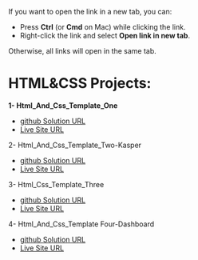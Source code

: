 If you want to open the link in a new tab, you can:

- Press **Ctrl** (or **Cmd** on Mac) while clicking the link.
- Right-click the link and select **Open link in new tab**.

Otherwise, all links will open in the same tab.

# HTML&CSS Projects:

**1- Html_And_Css_Template_One**

- <a href="https://github.com/olahasan/Html_And_Css_Template_One_1" target="_blank">github Solution URL</a>
- <a href="https://olahasan.github.io/Html_And_Css_Template_One_1/" target="_blank">Live Site URL</a>

2- Html_And_Css_Template_Two-Kasper

- <a href="https://github.com/olahasan/Html_And_Css_Template_Two-Kasper" target="_blank">github Solution URL</a>
- <a href="https://olahasan.github.io/Html_And_Css_Template_Two-Kasper/" target="_blank">Live Site URL</a>

3- Html_Css_Template_Three

- <a href="https://github.com/olahasan/Html_Css_Template_Three" target="_blank">github Solution URL</a>
- <a href="https://olahasan.github.io/Html_Css_Template_Three/" target="_blank">Live Site URL</a>

4- Html_And_Css_Template Four-Dashboard

- <a href="https://github.com/olahasan/Dashboard_HTML_CSS" target="_blank">github Solution URL</a>
- <a href="https://olahasan.github.io/Dashboard_HTML_CSS/" target="_blank">Live Site URL</a>
